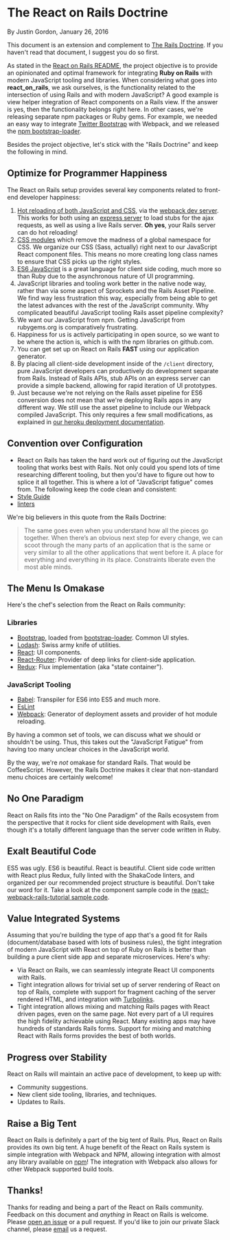 # The React on Rails Doctrine

By Justin Gordon, January 26, 2016

This document is an extension and complement to [The Rails Doctrine](http://rubyonrails.org/doctrine/). If you haven't read that document, I suggest you do so first.

As stated in the [React on Rails README](https://www.shakacode.com/react-on-rails/docs/), the project objective is to provide an opinionated and optimal framework for integrating **Ruby on Rails** with modern JavaScript tooling and libraries. When considering what goes into **react_on_rails**, we ask ourselves, is the functionality related to the intersection of using Rails and with modern JavaScript? A good example is view helper integration of React components on a Rails view. If the answer is yes, then the functionality belongs right here. In other cases, we're releasing separate npm packages or Ruby gems. For example, we needed an easy way to integrate [Twitter Bootstrap](http://getbootstrap.com/) with Webpack, and we released the [npm bootstrap-loader](https://github.com/shakacode/bootstrap-loader/).

Besides the project objective, let's stick with the "Rails Doctrine" and keep the following in mind.

## Optimize for Programmer Happiness
The React on Rails setup provides several key components related to front-end developer happiness:

1. [Hot reloading of both JavaScript and CSS](https://gaearon.github.io/react-hot-loader/), via the [webpack dev server](https://webpack.github.io/docs/webpack-dev-server.html). This works for both using an [express server](http://expressjs.com/) to load stubs for the ajax requests, as well as using a live Rails server. **Oh yes**, your Rails server can do hot reloading!
2. [CSS modules](https://github.com/css-modules/webpack-demo) which remove the madness of a global namespace for CSS. We organize our CSS (Sass, actually) right next to our JavaScript React component files. This means no more creating long class names to ensure that CSS picks up the right styles.
3. [ES6 JavaScript](http://es6-features.org/#Constants) is a great language for client side coding, much more so than Ruby due to the asynchronous nature of UI programming.
4. JavaScript libraries and tooling work better in the native node way, rather than via some aspect of Sprockets and the Rails Asset Pipeline. We find way less frustration this way, especially from being able to get the latest advances with the rest of the JavaScript community. Why complicated beautiful JavaScript tooling Rails asset pipeline complexity?
5. We want our JavaScript from npm. Getting JavaScript from rubygems.org is comparatively frustrating.
6. Happiness for us is actively participating in open source, so we want to be where the action is, which is with the npm libraries on github.com.
7. You can get set up on React on Rails **FAST** using our application generator.
8. By placing all client-side development inside of the `/client` directory, pure JavaScript developers can productively do development separate from Rails. Instead of Rails APIs, stub APIs on an express server can provide a simple backend, allowing for rapid iteration of UI prototypes.
9. Just because we're not relying on the Rails asset pipeline for ES6 conversion does not mean that we're deploying Rails apps in any different way. We still use the asset pipeline to include our Webpack compiled JavaScript. This only requires a few small modifications, as explained in [our heroku deployment documentation](https://www.shakacode.com/react-on-rails/docs/deployment/heroku-deployment/).

## Convention over Configuration
* React on Rails has taken the hard work out of figuring out the JavaScript tooling that works best with Rails. Not only could you spend lots of time researching different tooling, but then you'd have to figure out how to splice it all together. This is where a lot of "JavaScript fatigue" comes from. The following keep the code clean and consistent:
* [Style Guide](https://www.shakacode.com/react-on-rails/docs/misc/style/)
* [linters](https://www.shakacode.com/react-on-rails/docs/contributor-info/linters/)

We're big believers in this quote from the Rails Doctrine:

> The same goes even when you understand how all the pieces go together. When there’s an obvious next step for every change, we can scoot through the many parts of an application that is the same or very similar to all the other applications that went before it. A place for everything and everything in its place. Constraints liberate even the most able minds.


## The Menu Is Omakase
Here's the chef's selection from the React on Rails community:

### Libraries
* [Bootstrap](http://getbootstrap.com/), loaded from [bootstrap-loader](https://github.com/shakacode/bootstrap-loader/). Common UI styles.
* [Lodash](https://lodash.com/): Swiss army knife of utilities.
* [React](https://facebook.github.io/react/): UI components.
* [React-Router](https://github.com/reactjs/react-router): Provider of deep links for client-side application.
* [Redux](https://github.com/reactjs/redux): Flux implementation (aka "state container").

### JavaScript Tooling
* [Babel](https://babeljs.io/): Transpiler for ES6 into ES5 and much more.
* [EsLint](http://eslint.org/)
* [Webpack](http://webpack.github.io/): Generator of deployment assets and provider of hot module reloading.

By having a common set of tools, we can discuss what we should or shouldn't be using. Thus, this takes out the "JavaScript Fatigue" from having too many unclear choices in the JavaScript world.

By the way, we're *not* omakase for standard Rails. That would be CoffeeScript. However, the Rails Doctrine makes it clear that non-standard menu choices are certainly welcome!

## No One Paradigm
React on Rails fits into the "No One Paradigm" of the Rails ecosystem from the perspective that it rocks for client side development with Rails, even though it's a totally different language than the server code written in Ruby.

## Exalt Beautiful Code
ES5 was ugly. ES6 is beautiful. React is beautiful. Client side code written with React plus Redux, fully linted with the ShakaCode linters, and organized per our recommended project structure is beautiful. Don't take our word for it. Take a look at the component sample code in the [react-webpack-rails-tutorial sample code](https://github.com/shakacode/react-webpack-rails-tutorial/tree/master/client/app/bundles/comments).

## Value Integrated Systems
Assuming that you're building the type of app that's a good fit for Rails (document/database based with lots of business rules), the tight integration of modern JavaScript with React on top of Ruby on Rails is better than building a pure client side app and separate microservices. Here's why:

* Via React on Rails, we can seamlessly integrate React UI components with Rails.
* Tight integration allows for trivial set up of server rendering of React on top of Rails, complete with support for fragment caching of the server rendered HTML, and integration with [Turbolinks](https://github.com/turbolinks/turbolinks).
* Tight integration allows mixing and matching Rails pages with React driven pages, even on the same page. Not every part of a UI requires the high fidelity achievable using React. Many existing apps may have hundreds of standards Rails forms. Support for mixing and matching React with Rails forms provides the best of both worlds.

## Progress over Stability
React on Rails will maintain an active pace of development, to keep up with:

* Community suggestions.
* New client side tooling, libraries, and techniques.
* Updates to Rails.

## Raise a Big Tent
React on Rails is definitely a part of the big tent of Rails. Plus, React on Rails provides its own big tent. A huge benefit of the React on Rails system is simple integration with Webpack and NPM, allowing integration with almost any library available on [npm](https://www.npmjs.org/)! The integration with Webpack also allows for other Webpack supported build tools.

## Thanks!
Thanks for reading and being a part of the React on Rails community. Feedback on this document and *anything* in React on Rails is welcome. Please [open an issue](https://github.com/shakacode/react_on_rails/issues/new) or a pull request. If you'd like to join our private Slack channel, please [email](mailto:contact@shakacode.com) us a request.
